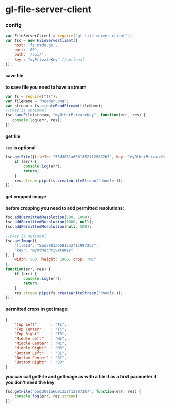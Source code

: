 # gl-file-server-client

### config

```javascript
var FileServerClient = require("gl-file-server-client");
var fsc = new FileServerClient({
    host: 'fs.msda.ge',
    port: '80',
    path: '/api/',
    key : "myPrivateKey" //optional
});
```

#### save file 
**to save file you need to have a stream**

```javascript
var fs = require("fs");
var fileName = "header.png";
var stream = fs.createReadStream(fileName);
//@key is optional
fsc.saveFile(stream, "myOtherPrivateKey", function(err, res) {
   console.log(err, res);
});
```


#### get file 

``` key ``` **is optional**

```javascript
fsc.getFile({fileId: "55d3081a6681352f129872b7", key: "myOtherPrivateKey"}, function(err, res) {
    if (err) {
        console.log(err);
        return;
    }
    res.stream.pipe(fs.createWriteStream('doodle'));
});
```

#### get cropped image 

**before cropping you need to add permitted resolutions:**

```javascript
fsc.addPermittedResolution(500, 1000);
fsc.addPermittedResolution(1000, null);
fsc.addPermittedResolution(null, 500);

//@key is optional
fsc.getImage({
    "fileId": "55d3081a6681352f129872b7",
    "key": "myOtherPrivateKey"
}, {
    width: 500, height: 1000, crop: "MC"
},
function(err, res) {
    if (err) {
        console.log(err);
        return;
    }
    res.stream.pipe(fs.createWriteStream('doodle'));
});
```

#### permitted crops in get image:

```JSON
{
    "Top Left"      : "TL",
    "Top Center"    : "TC",
    "Top Right"     : "TR",
    "Middle Left"   : "ML",
    "Middle Center" : "MC",
    "Middle Right"  : "MR",
    "Bottom Left"   : "BL",
    "Bottom Center" : "BC",
    "Bottom Right"  : "BR"
}
```

**you can call getFile and getImage as with a file if as a first parameter if you don't need the key**

```javascript
fsc.getFile("55d3081a6681352f129872b7", function(err, res) {
    console.log(err, res.stream)
});
```

